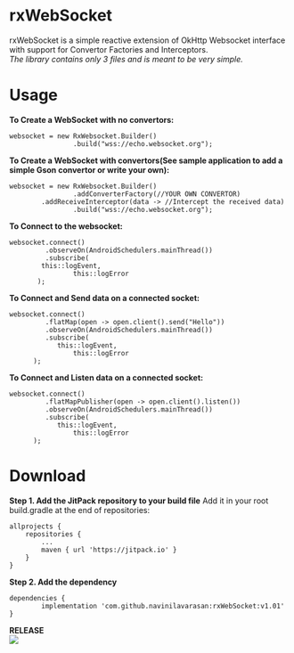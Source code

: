 # rxWebSocket

rxWebSocket is a simple reactive extension of OkHttp Websocket interface with support for Convertor Factories and Interceptors.
<br><i>The library contains only 3 files and is meant to be very simple.</i>

# Usage

<b> To Create a WebSocket with no convertors: </b>
```
websocket = new RxWebsocket.Builder()
                .build("wss://echo.websocket.org");
```

<b> To Create a WebSocket with convertors(See sample application to add a simple Gson convertor or write your own):</b>
```
websocket = new RxWebsocket.Builder()
                .addConverterFactory(//YOUR OWN CONVERTOR)
		.addReceiveInterceptor(data -> //Intercept the received data)
                .build("wss://echo.websocket.org");
```
		
<b> To Connect to the websocket:</b>
```
websocket.connect()
         .observeOn(AndroidSchedulers.mainThread())
         .subscribe(
	  	this::logEvent,
                this::logError
	   );
```
	   
<b> To Connect and Send data on a connected socket:</b>
```
websocket.connect()
         .flatMap(open -> open.client().send("Hello"))
         .observeOn(AndroidSchedulers.mainThread())
         .subscribe(
         	this::logEvent,
                this::logError
	  );
```

<b> To Connect and Listen data on a connected socket:</b>
```
websocket.connect()
         .flatMapPublisher(open -> open.client().listen())
         .observeOn(AndroidSchedulers.mainThread())
         .subscribe(
         	this::logEvent,
                this::logError
	  );
```

# Download

<b>Step 1. Add the JitPack repository to your build file</b>
Add it in your root build.gradle at the end of repositories:

	allprojects {
		repositories {
			...
			maven { url 'https://jitpack.io' }
		}
	}

<b>Step 2. Add the dependency</b>

	dependencies {
	        implementation 'com.github.navinilavarasan:rxWebSocket:v1.01'
	}


<b> RELEASE </b><br>
[![](https://jitpack.io/v/navinilavarasan/rxWebSocket.svg)](https://jitpack.io/#navinilavarasan/rxWebSocket)
